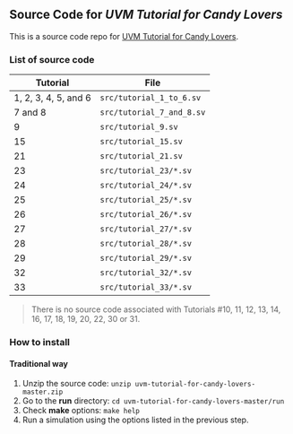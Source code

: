 ## Source Code for *UVM Tutorial for Candy Lovers*
This is a source code repo for [UVM Tutorial for Candy Lovers](http://cluelogic.com/).

### List of source code
| Tutorial             | File                      |
| -------------------- | ------------------------- | 
| 1, 2, 3, 4, 5, and 6 | `src/tutorial_1_to_6.sv`  | 
| 7 and 8              | `src/tutorial_7_and_8.sv` | 
| 9                    | `src/tutorial_9.sv`       | 
| 15                   | `src/tutorial_15.sv`      | 
| 21                   | `src/tutorial_21.sv`      | 
| 23                   | `src/tutorial_23/*.sv`    | 
| 24                   | `src/tutorial_24/*.sv`    | 
| 25                   | `src/tutorial_25/*.sv`    | 
| 26                   | `src/tutorial_26/*.sv`    | 
| 27                   | `src/tutorial_27/*.sv`    | 
| 28                   | `src/tutorial_28/*.sv`    | 
| 29                   | `src/tutorial_29/*.sv`    | 
| 32                   | `src/tutorial_32/*.sv`    | 
| 33                   | `src/tutorial_33/*.sv`    | 

> There is no source code associated with Tutorials #10, 11, 12, 13, 14, 16, 17, 18, 19, 20, 22, 30 or 31.

### How to install
#### Traditional way
1. Unzip the source code: `unzip uvm-tutorial-for-candy-lovers-master.zip`
2. Go to the **run** directory: `cd uvm-tutorial-for-candy-lovers-master/run`
3. Check **make** options: `make help`
4. Run a simulation using the options listed in the previous step.
